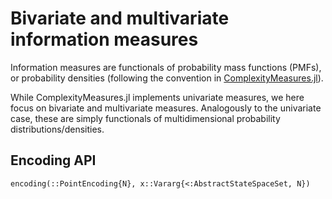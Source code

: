 # Bivariate and multivariate information measures

Information measures are functionals of probability mass functions (PMFs),
or probability densities (following the convention in
[ComplexityMeasures.jl](https://github.com/JuliaDynamics/ComplexityMeasures.jl)).

While ComplexityMeasures.jl implements univariate measures, we here focus on bivariate
and multivariate measures. Analogously to the univariate case, these are simply
functionals of multidimensional  probability distributions/densities.

## Encoding API

```@docs
encoding(::PointEncoding{N}, x::Vararg{<:AbstractStateSpaceSet, N})
```
